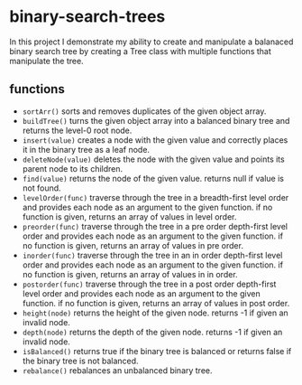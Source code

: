 # binary-search-trees

In this project I demonstrate my ability to create and manipulate a balanaced binary search tree by creating a Tree class with multiple functions that manipulate the tree.

## functions
- `sortArr()` sorts and removes duplicates of the given object array.
- `buildTree()` turns the given object array into a balanced binary tree and returns the level-0 root node.
- `insert(value)` creates a node with the given value and correctly places it in the binary tree as a leaf node.
- `deleteNode(value)` deletes the node with the given value and points its parent node to its children.
- `find(value)` returns the node of the given value. returns null if value is not found.
- `levelOrder(func)` traverse through the tree in a breadth-first level order and provides each node as an argument to the given function. if no function is given, returns an array of values in level order.
- `preorder(func)` traverse through the tree in a pre order depth-first level order and provides each node as an argument to the given function. if no function is given, returns an array of values in pre order.
- `inorder(func)` traverse through the tree in an in order depth-first level order and provides each node as an argument to the given function. if no function is given, returns an array of values in in order.
- `postorder(func)` traverse through the tree in a post order depth-first level order and provides each node as an argument to the given function. if no function is given, returns an array of values in post  order.
- `height(node)` returns the height of the given node. returns -1 if given an invalid node.
- `depth(node)` returns the depth of the given node. returns -1 if given an invalid node.
- `isBalanced()` returns true if the binary tree is balanced or returns false if the binary tree is not balanced.
- `rebalance()` rebalances an unbalanced binary tree.
